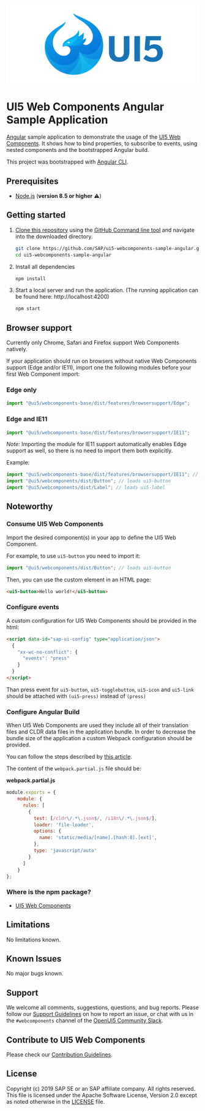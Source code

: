 ![UI5 logo](/docs/images/UI5_logo_wide.png)

# UI5 Web Components Angular Sample Application

[Angular]( https://angular.io/) sample application to demonstrate the usage of the [UI5 Web Components]( https://github.com/SAP/ui5-webcomponents). It shows how to bind properties, to subscribe to events, using nested components and the bootstrapped Angular build.
 
This project was bootstrapped with [Angular CLI](https://cli.angular.io/).
 
## Prerequisites
- [Node.js](https://nodejs.org/) (**version 8.5 or higher** ⚠️)

## Getting started
1. [Clone this repository](https://help.github.com/articles/cloning-a-repository/) using the [GitHub Command line tool](https://git-scm.com/book/en/v2/Getting-Started-Installing-Git) and navigate into the downloaded directory.
    ```sh
    git clone https://github.com/SAP/ui5-webcomponents-sample-angular.git
    cd ui5-webcomponents-sample-angular
    ```
1. Install all dependencies
    ```sh
    npm install
    ```

1. Start a local server and run the application. (The running application can be found here:  http://localhost:4200)
    ```sh
    npm start
    ```

## Browser support

Currently only Chrome, Safari and Firefox support Web Components natively.

If your application should run on browsers without native Web Components support (Edge and/or IE11), import one the following modules before your first Web Component import: 

### Edge only

```js
import "@ui5/webcomponents-base/dist/features/browsersupport/Edge";
```

### Edge and IE11

```js
import "@ui5/webcomponents-base/dist/features/browsersupport/IE11";
```

*Note:* Importing the module for IE11 support automatically enables Edge support as well, so there is no need to import them both explicitly.

Example:

```js
import "@ui5/webcomponents-base/dist/features/browsersupport/IE11"; // This will enable Edge and IE11 support for all Web Components below
import "@ui5/webcomponents/dist/Button"; // loads ui5-button
import "@ui5/webcomponents/dist/Label"; // loads ui5-label
```

## Noteworthy
 
### Consume UI5 Web Components
Import the desired component(s) in your app to define the UI5 Web Component.
 
For example, to use ```ui5-button``` you need to import it:
 
```js
import "@ui5/webcomponents/dist/Button"; // loads ui5-button
```
 
Then, you can use the custom element in an HTML page:
 
```html
<ui5-button>Hello world!</ui5-button>
```
 
### Configure events
A custom configuration for UI5 Web Components should be provided in the html:
 
```html
<script data-id="sap-ui-config" type="application/json">
  {
    "xx-wc-no-conflict": {
      "events": "press"
    }
  }
</script>
```
 
Than press event for ```ui5-button```, ```ui5-togglebutton```, ```ui5-icon``` and ```ui5-link``` should be attached with ```(ui5-press)``` instead of ```(press)```
 
### Configure Angular Build
When UI5 Web Components are used they include all of their translation files and CLDR data files in the application bundle.
In order to decrease the bundle size of the application a custom Webpack configuration should be provided. 

You can follow the steps described by [this article](https://github.com/manfredsteyer/ngx-build-plus#getting-started).
 
The content of the ```webpack.partial.js``` file should be:
 
**webpack.partial.js**
```js
module.exports = {
    module: {
      rules: [
        {
          test: [/cldr\/.*\.json$/, /i18n\/.*\.json$/],
          loader: 'file-loader',
          options: {
            name: 'static/media/[name].[hash:8].[ext]',
          },
          type: 'javascript/auto'
        }
      ]
    }
};
```

### Where is the npm package?
- [UI5 Web Components](https://www.npmjs.com/package/@ui5/webcomponents)

## Limitations
No limitations known.

## Known Issues
No major bugs known.

## Support
We welcome all comments, suggestions, questions, and bug reports. Please follow our [Support Guidelines](https://github.com/SAP/ui5-webcomponents/blob/master/SUPPORT.md#-content) on how to report an issue, or chat with us in the `#webcomponents` channel of the [OpenUI5 Community Slack](https://ui5-slack-invite.cfapps.eu10.hana.ondemand.com/).

## Contribute to UI5 Web Components
Please check our [Contribution Guidelines](https://github.com/SAP/ui5-webcomponents/blob/master/CONTRIBUTING.md).

## License
Copyright (c) 2019 SAP SE or an SAP affiliate company. All rights reserved.
This file is licensed under the Apache Software License, Version 2.0 except as noted otherwise in the [LICENSE](/LICENSE.txt) file.
